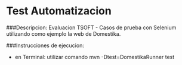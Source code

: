 # Test Automatizacion

###Descripcion:
Evaluacion TSOFT - Casos de prueba con Selenium utilizando como ejemplo la web de Domestika.

###Instrucciones de ejecucion:

- en Terminal: utilizar comando mvn -Dtest=DomestikaRunner test

